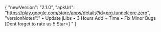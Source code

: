 {
"newVersion": "2.1.0",
"apkUrl": "https://play.google.com/store/apps/details?id=org.tunnelcore.zero",
"versionNotes":"
• Update jLibs
• 3 Hours Add + Time
• Fix Minor Bugs
[Dont forget to rate us 5 Star⭐]
"
}

